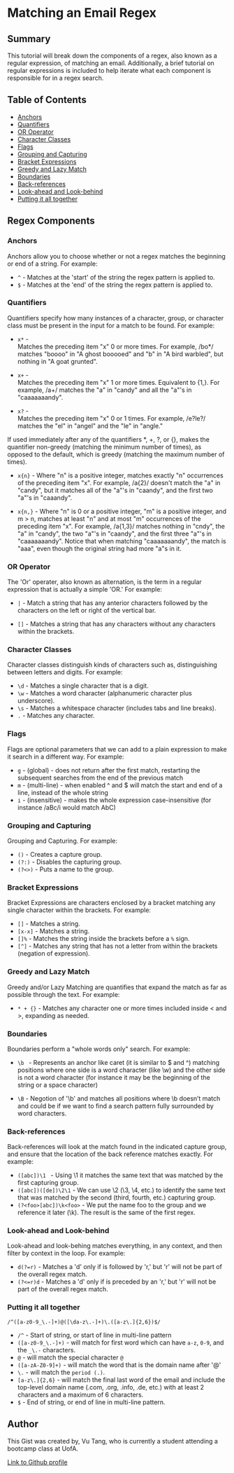 # Matching an Email Regex

## Summary

This tutorial will break down the components of a regex, also known as a regular expression, of matching an email. Additionally, a brief tutorial on regular expressions is included to help iterate what each component is responsible for in a regex search.

## Table of Contents

- [Anchors](#anchors)
- [Quantifiers](#quantifiers)
- [OR Operator](#or-operator)
- [Character Classes](#character-classes)
- [Flags](#flags)
- [Grouping and Capturing](#grouping-and-capturing)
- [Bracket Expressions](#bracket-expressions)
- [Greedy and Lazy Match](#greedy-and-lazy-match)
- [Boundaries](#boundaries)
- [Back-references](#back-references)
- [Look-ahead and Look-behind](#look-ahead-and-look-behind)
- [Putting it all together](#putting-it-all-together)

## Regex Components

### Anchors

Anchors allow you to choose whether or not a regex matches the beginning or end of a string. For example:

* `^` - Matches at the 'start' of the string the regex pattern is applied to.
* `$` - Matches at the 'end' of the string the regex pattern is applied to.

### Quantifiers

Quantifiers specify how many instances of a character, group, or character class must be present in the input for a match to be found. For example:

* `x*` - 	
Matches the preceding item "x" 0 or more times. For example, /bo*/ matches "boooo" in "A ghost booooed" and "b" in "A bird warbled", but nothing in "A goat grunted".

* `x+` - 	
Matches the preceding item "x" 1 or more times. Equivalent to {1,}. For example, /a+/ matches the "a" in "candy" and all the "a"'s in "caaaaaaandy".

* `x?` - 	
Matches the preceding item "x" 0 or 1 times. For example, /e?le?/ matches the "el" in "angel" and the "le" in "angle."

If used immediately after any of the quantifiers *, +, ?, or {}, makes the quantifier non-greedy (matching the minimum number of times), as opposed to the default, which is greedy (matching the maximum number of times).

* `x{n}` - Where "n" is a positive integer, matches exactly "n" occurrences of the preceding item "x". For example, /a{2}/ doesn't match the "a" in "candy", but it matches all of the "a"'s in "caandy", and the first two "a"'s in "caaandy".

* `x{n,}` - Where "n" is 0 or a positive integer, "m" is a positive integer, and m > n, matches at least "n" and at most "m" occurrences of the preceding item "x". For example, /a{1,3}/ matches nothing in "cndy", the "a" in "candy", the two "a"'s in "caandy", and the first three "a"'s in "caaaaaaandy". Notice that when matching "caaaaaaandy", the match is "aaa", even though the original string had more "a"s in it.

### OR Operator

The 'Or' operater, also known as alternation, is the term in a regular expression that is actually a simple 'OR.' For example:

* `|` - Match a string that has any anterior characters followed by the characters on the left or right of the vertical bar.

* `[]` - Matches a string that has any characters without any characters within the brackets.

### Character Classes

Character classes distinguish kinds of characters such as, distinguishing between letters and digits. For example:

* `\d` - Matches a single character that is a digit.
* `\w` - Matches a word character (alphanumeric character plus underscore).
* `\s` - Matches a whitespace character (includes tabs and line breaks).
* `.` - Matches any character.

### Flags

Flags are optional parameters that we can add to a plain expression to make it search in a different way. For example:

* `g` - (global) - does not return after the first match, restarting the subsequent searches from the end of the previous match
* `m` - (multi-line) - when enabled ^ and $ will match the start and end of a line, instead of the whole string
* `i` - (insensitive) - makes the whole expression case-insensitive (for instance /aBc/i would match AbC)

### Grouping and Capturing

Grouping and Capturing. For example:

* `()` - Creates a capture group.
* `(?:)` - Disables the capturing group.
* `(?<>)` - Puts a name to the group.

### Bracket Expressions

Bracket Expressions are characters enclosed by a bracket matching any single character within the brackets. For example:

* `[]` - Matches a string.
* `[x-x]` - Matches a string.
* `[]%` - Matches the string inside the brackets before a `%` sign.
* `[^]` - Matches any string that has not a letter from within the brackets (negation of expression).

### Greedy and Lazy Match

Greedy and/or Lazy Matching are quantifies that expand the match as far as possible through the text. For example:

* `* + {}` -  Matches any character one or more times included inside < and >, expanding as needed.

### Boundaries

Boundaries perform a "whole words only" search. For example:

* `\b ` -  Represents an anchor like caret (it is similar to $ and ^) matching positions where one side is a word character (like \w) and the other side is not a word character (for instance it may be the beginning of the string or a space character)

* `\B` - Negotion of '\b' and matches all positions where \b doesn’t match and could be if we want to find a search pattern fully surrounded by word characters.

### Back-references

Back-references will look at the match found in the indicated capture group, and ensure that the location of the back reference matches exactly. For example:

* `([abc])\1 ` - Using \1 it matches the same text that was matched by the first capturing group.
* `([abc])([de])\2\1` - We can use \2 (\3, \4, etc.) to identify the same text that was matched by the second (third, fourth, etc.) capturing group.
* `(?<foo>[abc])\k<foo>` - We put the name foo to the group and we reference it later (\k<foo>). The result is the same of the first regex.

### Look-ahead and Look-behind

Look-ahead and look-behing matches everything, in any context, and then filter by context in the loop. For example:

* `d(?=r)` - Matches a 'd' only if is followed by 'r,' but 'r' will not be part of the overall regex match.
* `(?<=r)d` - Matches a 'd' only if is preceded by an 'r,' but 'r' will not be part of the overall regex match.

### Putting it all together

```
/^([a-z0-9_\.-]+)@([\da-z\.-]+)\.([a-z\.]{2,6})$/
```
* `/^` - Start of string, or start of line in multi-line pattern
* `([a-z0-9_\.-]+)` - will match for first word which can have `a-z`, `0-9`, and the `_\.-` characters.
* `@` - will match the special character `@`
* `([a-zA-Z0-9]+)` - will match the word that is the domain name after '@'
* `\.` - will match the `period (.)`.
* `[a-z\.]{2,6}` - will match the final last word of the email and include the top-level domain name (.com, .org, .info, .de, etc.) with at least 2 characters and a maximum of 6 characters.
* `$` - End of string, or end of line in multi-line pattern.

## Author

This Gist was created by, Vu Tang, who is currently a student attending a bootcamp class at UofA.

[Link to Github profile](https://github.com/vutanguofa)
